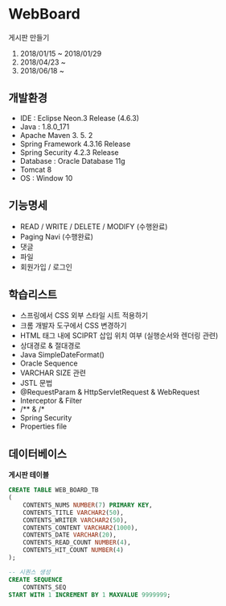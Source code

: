 # WebBoard
게시판 만들기

1. 2018/01/15 ~ 2018/01/29
2. 2018/04/23 ~ 
3. 2018/06/18 ~  

## 개발환경
* IDE : Eclipse Neon.3 Release (4.6.3)
* Java : 1.8.0_171
* Apache Maven 3. 5. 2
* Spring Framework 4.3.16 Release
* Spring Security 4.2.3 Release
* Database : Oracle Database 11g
* Tomcat 8
* OS : Window 10

## 기능명세
* READ / WRITE / DELETE / MODIFY (수행완료)
* Paging Navi (수행완료)
* 댓글
* 파일
* 회원가입 / 로그인

## 학습리스트
* 스프링에서 CSS 외부 스타일 시트 적용하기
* 크롬 개발자 도구에서 CSS 변경하기
* HTML 태그 내에 SCIPRT 삽입 위치 여부 (실행순서와 렌더링 관련)
* 상대경로 & 절대경로
* Java SimpleDateFormat() 
* Oracle Sequence
* VARCHAR SIZE 관련
* JSTL 문법
* @RequestParam & HttpServletRequest & WebRequest
* Interceptor & Filter
* /** & /*
* Spring Security
* Properties file 

## 데이터베이스
__게시판 테이블__
~~~SQL
CREATE TABLE WEB_BOARD_TB
(
    CONTENTS_NUMS NUMBER(7) PRIMARY KEY,
    CONTENTS_TITLE VARCHAR2(50),
    CONTENTS_WRITER VARCHAR2(50),
    CONTENTS_CONTENT VARCHAR2(1000),
    CONTENTS_DATE VARCHAR(20),
    CONTENTS_READ_COUNT NUMBER(4),
    CONTENTS_HIT_COUNT NUMBER(4)
);

-- 시퀀스 생성
CREATE SEQUENCE 
    CONTENTS_SEQ
START WITH 1 INCREMENT BY 1 MAXVALUE 9999999;
~~~
